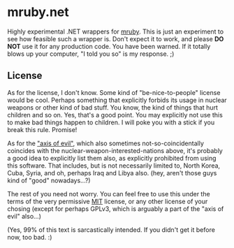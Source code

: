 # mruby.net

Highly experimental .NET wrappers for [mruby](http://github.com/mruby/mruby). This is just an experiment to see how
feasible such a wrapper is. Don't expect it to work, and please **DO NOT** use it for any production code. You have been
warned. If it totally blows up your computer, "I told you so" is my response. ;)

## License

As for the license, I don't know. Some kind of "be-nice-to-people" license would be cool. Perhaps something that
explicitly forbids its usage in nuclear weapons or other kind of bad stuff. You know, the kind of things that hurt
children and so on. Yes, that's a good point. You may explicitly not use this to make bad things happen to children.
I will poke you with a stick if you break this rule. Promise!

As for the ["axis of evil"](http://en.wikipedia.org/wiki/Axis_of_evil), which also sometimes not-so-coincidentally
coincides with the nuclear-weapon-interested-nations above, it's probably a good idea to explicitly list them also,
as explicitly prohibited from using this software. That includes, but is not necessarily limited to, North Korea,
Cuba, Syria, and oh, perhaps Iraq and Libya also. (hey, aren't those guys kind of "good" nowadays...?)

The rest of you need not worry. You can feel free to use this under the terms of the very permissive
[MIT](http://opensource.org/licenses/MIT) license, or any other license of your chosing (except for perhaps
GPLv3, which is arguably a part of the "axis of evil" also...)

(Yes, 99% of this text is sarcastically intended. If you didn't get it before now, too bad. :)

